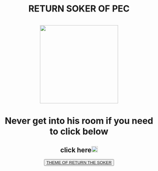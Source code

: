 <center>
<h1>RETURN SOKER OF PEC</h1> <br>
<img src="patti.jpg" width="250px"> <br>
<h1>Never get into his room if you need to click below</h1>
<h2>click here<img src="down-arrow.png"width="20px"></h2>
<button><a href="https://youtube.com/shorts/mOc5ge-h7k0?si=fbwU9uYt9GTa2qzY">THEME OF RETURN THE SOKER</a></button>
</center>

